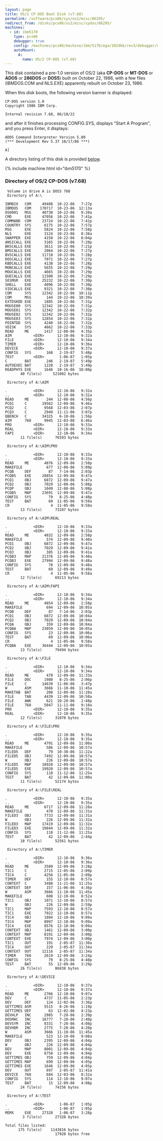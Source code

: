 ```yaml
---
layout: page
title: OS/2 CP-DOS Boot Disk (v7.68)
permalink: /software/pcx86/sys/os2/misc/86295/
redirect_from: /disks/pcx86/os2/misc/cpdos/86295/
machines:
  - id: ibm5170
    type: pcx86
    debugger: true
    config: /machines/pcx86/machine/ibm/5170/ega/1024kb/rev3/debugger/machine.xml
    autoMount:
      A:
        name: OS/2 CP-DOS (v7.68)
---
```


This disk contained a pre-1.0 version of OS/2 (aka **CP-DOS** or **MT-DOS** or **ADOS** or **286DOS** or **DOS5**)
built on October 22, 1986, with a few files (IBMDOS.COM and NLS.EXE) apparently rebuilt on October 23, 1986.

When this disk boots, the following version banner is displayed:

	CP-DOS version 1.0
	Copyright 1986 IBM Corp.
	
	Internal revision 7.68, 86/10/22

and after it finishes processing CONFIG.SYS, displays "Start A Program", and you press Enter, it displays:

	ADOS Command Interpreter Version 5.00
	(*** Development Rev 5.37 10/17/86 ***)
	
	A]

A directory listing of this disk is provided [below](#directory-of-os2-cpdos-boot-disk-v768).

{% include machine.html id="ibm5170" %}

### Directory of OS/2 CP-DOS (v7.68)

     Volume in drive A is DOS5 768
     Directory of A:\

    IBMBIO   COM     49408  10-22-86   7:27p
    IBMDOS   COM    170717  10-23-86  12:13a
    OSO001   MSG     40730  10-22-86   9:20a
    CMD      EXE     47056  10-22-86   7:41p
    COMMAND  COM     23724  10-22-86   7:41p
    COUNTRY  SYS      6175  10-22-86   7:57p
    MSG      EXE      5824  10-22-86   7:58p
    NLS      EXE      3124  10-23-86   8:38a
    SWAPPER  EXE      4150  10-22-86   8:04p
    ANSICALL EXE      3165  10-22-86   7:20p
    BKSCALLS EXE      3611  10-22-86   7:21p
    BMSCALLS EXE      2064  10-22-86   7:27p
    BVSCALLS EXE     11710  10-22-86   7:28p
    DOSCALL1 EXE      7071  10-22-86   7:27p
    KBDCALLS EXE      4138  10-22-86   7:28p
    MONCALLS EXE      5655  10-22-86   7:29p
    MOUCALLS EXE      4665  10-22-86   7:29p
    QUECALLS EXE     11508  10-22-86   7:29p
    SESMGR   EXE     25232  10-22-86   7:30p
    SHELL    EXE      4096  10-22-86   7:30p
    VIOCALLS EXE      9321  10-22-86   7:30p
    COM      SYS     12342  10-22-86  10:11p
    COM      MSG       144  10-22-86  10:39a
    EXTDSKDD EXE      1885  10-22-86   7:31p
    MOUSE00  SYS     12342  10-22-86   7:31p
    MOUSE01  SYS     12342  10-22-86   7:32p
    MOUSE02  SYS     12342  10-22-86   7:32p
    MOUSE03  SYS     12854  10-22-86   7:31p
    POINTDD  SYS      4240  10-22-86   7:32p
    VDISK    SYS      4662  10-22-86   7:33p
    READ     ME       1417  12-08-86   4:35p
    AIM          <DIR>      12-10-86   9:32a
    FILE         <DIR>      12-10-86   9:34a
    TIMER        <DIR>      12-10-86   9:36a
    DEVICE       <DIR>      12-10-86   9:37a
    CONFIG   SYS       168   2-19-87   5:48p
    TEST         <DIR>       1-06-87   1:05p
    C        BAT       246   2-19-87   5:49p
    AUTOEXEC BAT      1228   2-19-87   5:49p
    READPHYS EXE      1646  10-16-86  10:00p
           40 file(s)     521002 bytes

     Directory of A:\AIM

    .            <DIR>      12-10-86   9:32a
    ..           <DIR>      12-10-86   9:32a
    READ     ME        244  12-08-86   4:56p
    PCQ1     C       19562  12-09-86   9:46a
    PCQ2     C        9568  12-03-86   2:07p
    PCQ3     C        2949  11-11-86   3:07p
    QBENCH   C       34325   6-10-86   1:56p
    AIM      768      9945  12-03-86   6:46a
    PRO          <DIR>      12-10-86   9:33a
    REAL         <DIR>      12-10-86   9:33a
    FAPI         <DIR>      12-10-86   9:34a
           11 file(s)      76593 bytes

     Directory of A:\AIM\PRO

    .            <DIR>      12-10-86   9:33a
    ..           <DIR>      12-10-86   9:33a
    READ     ME       4876  12-09-86   2:58p
    MAKEFILE           677  12-08-86   5:09p
    PCQB     DEF        87   7-14-86   2:03p
    PCQB5    EXE     28854  12-09-86   9:47a
    PCQ1     OBJ      6872  12-09-86   9:47a
    PCQ2     OBJ      7029  12-08-86   5:08p
    PCQP     OBJ      1049  12-08-86   5:08p
    PCQB5    MAP     23691  12-09-86   9:47a
    CONFIG   SYS        79   8-25-86   4:48p
    TEST     BAT        69  11-05-86   9:59a
    CR                   4  11-05-86   9:58a
           13 file(s)      73287 bytes

     Directory of A:\AIM\REAL

    .            <DIR>      12-10-86   9:33a
    ..           <DIR>      12-10-86   9:33a
    READ     ME       4832  12-09-86   2:58p
    MAKEFILE           574  12-09-86   9:40a
    PCQ1     OBJ      6872  12-09-86   9:47a
    PCQ2     OBJ      7029  12-09-86   9:41a
    PCQ3     OBJ       385  12-09-86   9:41a
    PCQB3    MAP     21376  12-09-86   9:48a
    PCQB3    EXE     27994  12-09-86   9:48a
    CONFIG   SYS        78  12-09-86   9:48a
    TEST     BAT        69  12-09-86   9:49a
    CR                   4  11-05-86   9:58a
           12 file(s)      69213 bytes

     Directory of A:\AIM\FAPI

    .            <DIR>      12-10-86   9:34a
    ..           <DIR>      12-10-86   9:34a
    READ     ME       4854  12-09-86   2:58p
    MAKEFILE           694  12-09-86  10:05a
    PCQB     DEF        87   7-14-86   2:03p
    PCQ1     OBJ      6872  12-09-86  10:04a
    PCQ2     OBJ      7029  12-09-86  10:04a
    PCQA     OBJ       359  12-09-86  10:04a
    PCQBA    MAP     23059  12-09-86  10:05a
    CONFIG   SYS        23  12-09-86  10:06a
    TEST     BAT        69  12-09-86  10:06a
    CR                   4  11-05-86   9:58a
    PCQBA    EXE     36444  12-09-86  10:05a
           13 file(s)      79494 bytes

     Directory of A:\FILE

    .            <DIR>      12-10-86   9:34a
    ..           <DIR>      12-10-86   9:34a
    READ     ME        470  12-09-86  11:33a
    FILE     DOC      1980   8-25-86   2:06p
    FILE     C       14639  11-06-86   3:47p
    W        ASM      3666  11-10-86  11:45a
    MAKETAB  BAT       208  12-09-86  11:28a
    FILE     TAB      4439  12-09-86  10:50a
    FILE     AWK       621  10-28-86   2:48p
    FILE     768      5047  11-11-86   9:10a
    PRO          <DIR>      12-10-86   9:35a
    REAL         <DIR>      12-10-86   9:35a
           12 file(s)      31070 bytes

     Directory of A:\FILE\PRO

    .            <DIR>      12-10-86   9:35a
    ..           <DIR>      12-10-86   9:35a
    READ     ME       4791  12-09-86  11:00a
    MAKEFILE           586  12-09-86  10:57a
    FILED5   DEF        79  10-30-86  11:22a
    FILED5   OBJ      7492  12-09-86  10:57a
    W        OBJ       226  12-09-86  10:57a
    FILED5   MAP     18928  12-09-86  10:57a
    FILED5   EXE     19920  12-09-86  10:57a
    CONFIG   SYS       110  11-12-86  11:25a
    TEST     BAT        42  12-09-86  11:00a
           11 file(s)      52174 bytes

     Directory of A:\FILE\REAL

    .            <DIR>      12-10-86   9:35a
    ..           <DIR>      12-10-86   9:35a
    READ     ME       6717  12-09-86  11:28a
    MAKEFILE           470  12-09-86  11:31a
    FILED3   OBJ      7733  12-09-86  11:31a
    W        OBJ       226  12-09-86  11:32a
    FILED3   MAP     17419  12-09-86  11:32a
    FILED3   EXE     19844  12-09-86  11:32a
    CONFIG   SYS       110  11-12-86  11:25a
    TEST     BAT        42  12-09-86   2:44p
           10 file(s)      52561 bytes

     Directory of A:\TIMER

    .            <DIR>      12-10-86   9:36a
    ..           <DIR>      12-10-86   9:36a
    READ     ME       3589  12-09-86   3:28p
    TIC1     C        2715  11-05-86   2:09p
    TIC4     C        4256  11-05-86   2:09p
    TIMER    DEF       155  12-10-86   8:57a
    CONTEXT  C        3488  11-21-86  11:25a
    CONTEXT  DEF       157  11-06-86   4:36p
    W        ASM      3666  11-10-86  11:45a
    MAKEFILE           608  12-10-86   8:52a
    TIC1     OBJ      1071  12-10-86   8:57a
    W        OBJ       226  12-09-86   2:59p
    TIC1     MAP      7593  12-10-86   8:57a
    TIC1     EXE      7922  12-10-86   8:57a
    TIC4     OBJ      1804  12-10-86   9:09a
    TIC4     MAP      8097  12-10-86   9:09a
    TIC4     EXE      8576  12-10-86   9:09a
    CONTEXT  OBJ      1461  12-09-86   3:00p
    CONTEXT  MAP      8191  12-09-86   3:00p
    CONTEXT  EXE      7974  12-09-86   3:00p
    TIC1     OUT       191   2-05-87  11:30a
    TIC4     OUT       229   2-05-87  11:34a
    CONTEXT  OUT     12116   2-05-87  11:34a
    TIMER    768      2619  12-09-86   3:24p
    CONFIG   SYS        79   8-25-86   4:48p
    TEST     BAT        55  12-09-86   3:29p
           26 file(s)      86838 bytes

     Directory of A:\DEVICE

    .            <DIR>      12-10-86   9:37a
    ..           <DIR>      12-10-86   9:37a
    READ     ME       2766  12-10-86   9:07a
    DEV      C        4737  11-05-86   2:23p
    DEV      DEF       124  12-02-86   3:36p
    GETTIMES ASM      5515   8-26-86   1:19p
    GETTIMES DEF        63  12-02-86   4:23p
    DEVHLP   INC      2985   7-28-86   2:39p
    DOSMAC   INC     18777   7-28-86   2:40p
    DEVSYM   INC      8331   7-28-86   4:08p
    DEVHDR   INC      2775   7-28-86   4:20p
    W        ASM      3666  11-10-86  11:45a
    MAKEFILE           523  12-10-86   9:08a
    DEV      OBJ      2395  12-09-86   4:04p
    W        OBJ       226  12-09-86   4:04p
    DEV      MAP      8001  12-09-86   4:04p
    DEV      EXE      8758  12-09-86   4:04p
    GETTIMES OBJ       759  12-09-86   4:04p
    GETTIMES MAP       699  12-09-86   4:05p
    GETTIMES EXE      1646  12-09-86   4:05p
    DEV      OUT       697   2-05-87  11:41a
    DEVICE   768       684  12-03-86   8:32a
    CONFIG   SYS       114  12-10-86   9:07a
    TEST     BAT        15  12-09-86   4:08p
           24 file(s)      74256 bytes

     Directory of A:\TEST

    .            <DIR>       1-06-87   1:05p
    ..           <DIR>       1-06-87   1:05p
    MEMX     EXE     27328   1-06-87   3:28p
            3 file(s)      27328 bytes

    Total files listed:
          175 file(s)    1143816 bytes
                           17920 bytes free
